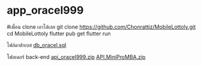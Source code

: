 # app_oracel999

#เพื่อน clone เอาได้เลย
git clone https://github.com/Chonrattiz/MobileLottoly.git
cd MobileLottoly
flutter pub get
flutter run

ไฟล์ดาต้าเบส
[db_oracel.sql](https://github.com/user-attachments/files/22115420/db_oracel.sql)

โฟลเดอร์ back-end 
[api_oracel999.zip](https://github.com/user-attachments/files/22175719/api_oracel999.zip)
[API.MiniProMBA.zip](https://github.com/user-attachments/files/22175722/API.MiniProMBA.zip)
